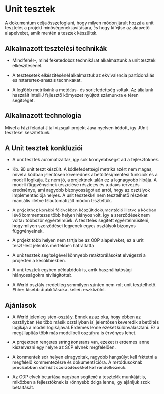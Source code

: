# Unit tesztek

 A dokumentum célja összefoglalni, hogy milyen módon járult hozzá a unit tesztelés a projekt minőségének javítására, és hogy kifejtse az alapvető alapelveket, amik mentén a tesztek készültek.

## Alkalmazott tesztelési technikák

* Mind fehér-, mind feketedoboz technikákat alkalmaztunk a unit tesztek elkészítésénél.

* A tesztesetek elkészítésénél alkalmaztuk az ekvivalencia partícionálás és határérték-analízis technikákat.

* A legfőbb metrikáink a metódus- és sorlefedettség voltak. Az általunk használt IntelliJ fejlesztő környezet nyújtott számunkra e téren segítséget.

## Alkalmazott technológia

Mivel a házi feladat által vizsgált projekt Java nyelven íródott, így JUnit teszteket készítettünk.

## A Unit tesztek konklúziói 

* A unit tesztek automatizáltak, így sok könnyebbséget ad a fejlesztőknek.

* Kb. 90 unit teszt készült. A kódlefedettségi metrika azért nem magas, mivel a kódban jelentősen keverednek a betöltési/mentési funkciók és a modell logikája. Ez nem jó, a projektnek talán ez a legnagyobb hibája. A modell függvényeinek tesztelése részletes és tudatos tervezés eredménye, ami nagyobb bizonyosságot ad arról, hogy az osztályok implementációja helyes. A unit tesztekkel nem tesztelhető részeket manuális illetve félautomatizált módon teszteltük.

* A projekthez korábbi félévekben készült dokumentáció illetve a kódban lévő kommentezés több helyen hiányos volt. Így a szerződések nem voltak többször egyértelműek. A tesztelés segített egyértelműsíteni, hogy milyen szerződései legyenek egyes osztályok bizonyos függvényeinek.

* A projekt több helyen nem tartja be az OOP alapelveket, ez a unit tesztelést jelentős mértékben hátráltatta

* A unit tesztek segítségével könnyebb refaktorálásokat elvégezni a projekten a későbbiekben.

* A unit tesztek egyben példakódok is, amik használhatósági hiányosságokra rávilágítottak.

* A World osztály eredetileg semmilyen szinten nem volt unit tesztelhető. Ehhez kisebb átalakításokat kellett eszközölni.

## Ajánlások 

* A World jelenleg isten-osztály. Ennek az az oka, hogy ebben az osztályban (és több másik osztályban is) jelentősen keveredik a betöltés logikája a modell logikájával. Érdemes lenne ezeket különválasztani. Ez a megállapítás több más modellbeli osztályra is érvényes lehet.

* A projektben rengetes string konstans van, ezeket is érdemes lenne kiszervezni egy helyre az SCP elvnek megfelelően.

* A kommentek sok helyen elnagyoltak, nagyobb hangsúlyt kell fektetni a megfelelő kommentezésre és dokumentációra. A metódusoknak precízebben definiált szerződésekkel kell rendelkezniük. 

* Az OOP elvek betartása nagyban segítené a tesztelők munkáját is, miközben a fejlesztőknek is könnyebb dolga lenne, így ajánljuk azok betartását.

